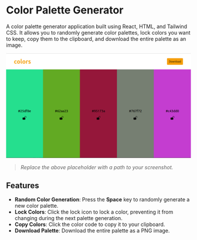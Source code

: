 # Color Palette Generator

A color palette generator application built using React, HTML, and Tailwind CSS. It allows you to randomly generate color palettes, lock colors you want to keep, copy them to the clipboard, and download the entire palette as an image.

![Screenshot of Color Palette Generator](./screenshot.png)

> _Replace the above placeholder with a path to your screenshot._

## Features

- **Random Color Generation**: Press the **Space** key to randomly generate a new color palette.
- **Lock Colors**: Click the lock icon to lock a color, preventing it from changing during the next palette generation.
- **Copy Colors**: Click the color code to copy it to your clipboard.
- **Download Palette**: Download the entire palette as a PNG image.
